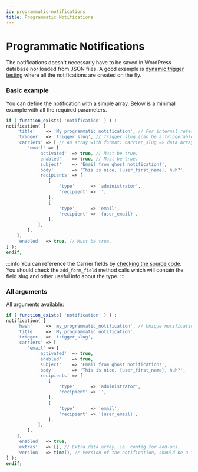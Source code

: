 ```yaml
---
id: programmatic-notifications
title: Programmatic Notifications
---
```


# Programmatic Notifications

The notifications doesn't necessarly have to be saved in WordPress database nor loaded from JSON files. A good example is [dynamic trigger testing](../snippets/general/automatic-trigger-testing.md) where all the notifications are created on the fly.

### Basic example

You can define the notification with a simple array. Below is a minimal example with all the required parameters.

```php
if ( function_exists( 'notification' ) ) :
notification( [
	'title'    => 'My programmatic notification', // For internal reference.
	'trigger'  => 'trigger_slug', // Trigger slug (can be a Triggerable object).
	'carriers' => [ // An array with format: carrier_slug => data array
		'email' => [
			'activated'  => true, // Must be true.
			'enabled'    => true, // Must be true.
			'subject'    => 'Email from ghost notification!', 
			'body'       => 'This is nice, {user_first_name}, huh?',
			'recipients' => [
				[
					'type'      => 'administrator',
					'recipient' => '',
				],
				[
					'type'      => 'email',
					'recipient' => '{user_email}',
				],
			],
		],
	],
	'enabled'  => true, // Must be true.
] );
endif;
```

:::info
You can reference the Carrier fields by [checking the source code](https://github.com/BracketSpace/Notification/tree/master/class/Defaults/Carrier). You should check the `add_form_field` method calls which will contain the field slug and other useful info about the type.
:::

### All arguments

All arguments available:

```php
if ( function_exists( 'notification' ) ) :
notification( [
	'hash'     => 'my_programmatic_notification', // Unique notification hash, automatically generated.
	'title'    => 'My programmatic notification',
	'trigger'  => 'trigger_slug',
	'carriers' => [
		'email' => [
			'activated'  => true,
			'enabled'    => true,
			'subject'    => 'Email from ghost notification!', 
			'body'       => 'This is nice, {user_first_name}, huh?',
			'recipients' => [
				[
					'type'      => 'administrator',
					'recipient' => '',
				],
				[
					'type'      => 'email',
					'recipient' => '{user_email}',
				],
			],
		],
	],
	'enabled'  => true,
	'extras'   => [], // Extra data array, ie. config for add-ons.
	'version'  => time(), // Version of the notification, should be a timestamp. Default: current time.
] );
endif;
```
